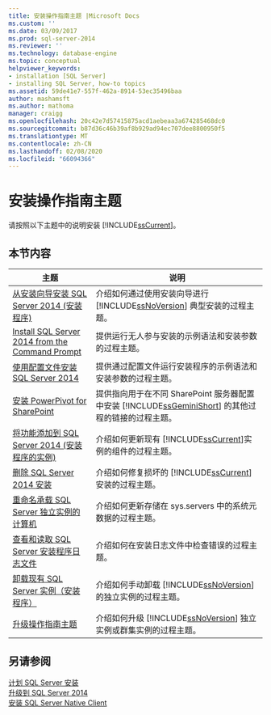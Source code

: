 ```yaml
---
title: 安装操作指南主题 |Microsoft Docs
ms.custom: ''
ms.date: 03/09/2017
ms.prod: sql-server-2014
ms.reviewer: ''
ms.technology: database-engine
ms.topic: conceptual
helpviewer_keywords:
- installation [SQL Server]
- installing SQL Server, how-to topics
ms.assetid: 59de41e7-557f-462a-8914-53ec35496baa
author: mashamsft
ms.author: mathoma
manager: craigg
ms.openlocfilehash: 20c42e7d57415875acd1aebeaa3a674285468dc0
ms.sourcegitcommit: b87d36c46b39af8b929ad94ec707dee8800950f5
ms.translationtype: MT
ms.contentlocale: zh-CN
ms.lasthandoff: 02/08/2020
ms.locfileid: "66094366"
---
```

# <a name="installation-how-to-topics"></a>安装操作指南主题
  请按照以下主题中的说明安装 [!INCLUDE[ssCurrent](../../includes/sscurrent-md.md)]。  
  
## <a name="in-this-section"></a>本节内容  
  
|主题|说明|  
|-----------|-----------------|  
|[从安装向导安装 SQL Server 2014 &#40;安装程序&#41;](../../database-engine/install-windows/install-sql-server-from-the-installation-wizard-setup.md)|介绍如何通过使用安装向导进行 [!INCLUDE[ssNoVersion](../../includes/ssnoversion-md.md)] 典型安装的过程主题。|  
|[Install SQL Server 2014 from the Command Prompt](../../database-engine/install-windows/install-sql-server-from-the-command-prompt.md)|提供运行无人参与安装的示例语法和安装参数的过程主题。|  
|[使用配置文件安装 SQL Server 2014](../../database-engine/install-windows/install-sql-server-using-a-configuration-file.md)|提供通过配置文件运行安装程序的示例语法和安装参数的过程主题。|  
|[安装 PowerPivot for SharePoint](../../../2014/sql-server/install/install-powerpivot-for-sharepoint-2010.md)|提供指向用于在不同 SharePoint 服务器配置中安装 [!INCLUDE[ssGeminiShort](../../includes/ssgeminishort-md.md)] 的其他过程的链接的过程主题。|  
|[将功能添加到 SQL Server 2014 &#40;安装程序的实例&#41;](../../database-engine/install-windows/add-features-to-an-instance-of-sql-server-setup.md)|介绍如何更新现有 [!INCLUDE[ssCurrent](../../includes/sscurrent-md.md)]实例的组件的过程主题。|  
|[删除 SQL Server 2014 安装](../../database-engine/install-windows/repair-a-failed-sql-server-installation.md)|介绍如何修复损坏的 [!INCLUDE[ssCurrent](../../includes/sscurrent-md.md)] 安装的过程主题。|  
|[重命名承载 SQL Server 独立实例的计算机](../../database-engine/install-windows/rename-a-computer-that-hosts-a-stand-alone-instance-of-sql-server.md)|介绍如何更新存储在 sys.servers 中的系统元数据的过程主题。|  
|[查看和读取 SQL Server 安装程序日志文件](../../database-engine/install-windows/view-and-read-sql-server-setup-log-files.md)|介绍如何在安装日志文件中检查错误的过程主题。|  
|[卸载现有 SQL Server 实例（安装程序）](../../../2014/sql-server/install/uninstall-an-existing-instance-of-sql-server-setup.md)|介绍如何手动卸载 [!INCLUDE[ssNoVersion](../../includes/ssnoversion-md.md)] 的独立实例的过程主题。|  
|[升级操作指南主题](../../../2014/sql-server/install/upgrade-how-to-topics.md)|介绍如何升级 [!INCLUDE[ssNoVersion](../../includes/ssnoversion-md.md)] 独立实例或群集实例的过程主题。|  
  
## <a name="see-also"></a>另请参阅  
 [计划 SQL Server 安装](../../../2014/sql-server/install/planning-a-sql-server-installation.md)   
 [升级到 SQL Server 2014](../../database-engine/install-windows/upgrade-sql-server.md)   
 [安装 SQL Server Native Client](../../relational-databases/native-client/applications/installing-sql-server-native-client.md)  
  
  
